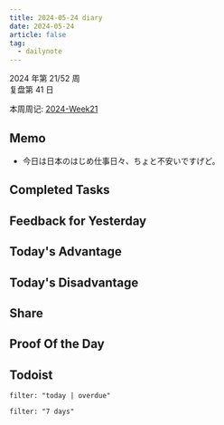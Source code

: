 ```yaml
---
title: 2024-05-24 diary
date: 2024-05-24
article: false
tag:
  - dailynote
---
```

  
2024 年第 21/52 周  
复盘第 41 日

本周周记: [2024-Week21](2024-Week21)

## Memo
- 今日は日本のはじめ仕事日々、ちょと不安いですげど。

## Completed Tasks

## Feedback for Yesterday

## Today's Advantage

## Today's Disadvantage

## Share

## Proof Of the Day

## Todoist
```todoist
filter: "today | overdue"
```
```todoist
filter: "7 days"
```